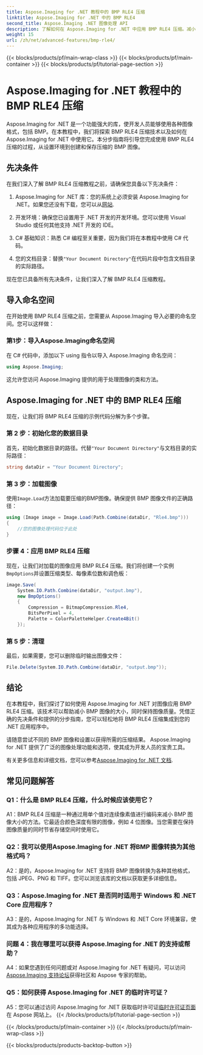 ```yaml
---
title: Aspose.Imaging for .NET 教程中的 BMP RLE4 压缩
linktitle: Aspose.Imaging for .NET 中的 BMP RLE4
second_title: Aspose.Imaging .NET 图像处理 API
description: 了解如何在 Aspose.Imaging for .NET 中应用 BMP RLE4 压缩。减小 BMP 图像大小而不损失质量。
weight: 15
url: /zh/net/advanced-features/bmp-rle4/
---
```


{{< blocks/products/pf/main-wrap-class >}}
{{< blocks/products/pf/main-container >}}
{{< blocks/products/pf/tutorial-page-section >}}

# Aspose.Imaging for .NET 教程中的 BMP RLE4 压缩

Aspose.Imaging for .NET 是一个功能强大的库，使开发人员能够使用各种图像格式，包括 BMP。在本教程中，我们将探索 BMP RLE4 压缩技术以及如何在 Aspose.Imaging for .NET 中使用它。本分步指南将引导您完成使用 BMP RLE4 压缩的过程，从设置环境到创建和保存压缩的 BMP 图像。

## 先决条件

在我们深入了解 BMP RLE4 压缩教程之前，请确保您具备以下先决条件：

1.  Aspose.Imaging for .NET 库：您的系统上必须安装 Aspose.Imaging for .NET。如果您还没有下载，您可以从[网站](https://releases.aspose.com/imaging/net/).

2. 开发环境：确保您已设置用于 .NET 开发的开发环境。您可以使用 Visual Studio 或任何其他支持 .NET 开发的 IDE。

3. C# 基础知识：熟悉 C# 编程至关重要，因为我们将在本教程中使用 C# 代码。

4. 您的文档目录：替换`"Your Document Directory"`在代码片段中包含文档目录的实际路径。

现在您已具备所有先决条件，让我们深入了解 BMP RLE4 压缩教程。

## 导入命名空间

在开始使用 BMP RLE4 压缩之前，您需要从 Aspose.Imaging 导入必要的命名空间。您可以这样做：

### 第1步：导入Aspose.Imaging命名空间

在 C# 代码中，添加以下 using 指令以导入 Aspose.Imaging 命名空间：

```csharp
using Aspose.Imaging;
```

这允许您访问 Aspose.Imaging 提供的用于处理图像的类和方法。

## Aspose.Imaging for .NET 中的 BMP RLE4 压缩

现在，让我们将 BMP RLE4 压缩的示例代码分解为多个步骤。

### 第 2 步：初始化您的数据目录

首先，初始化数据目录的路径。代替`"Your Document Directory"`与文档目录的实际路径：

```csharp
string dataDir = "Your Document Directory";
```

### 第 3 步：加载图像

使用`Image.Load`方法加载要压缩的BMP图像。确保提供 BMP 图像文件的正确路径：

```csharp
using (Image image = Image.Load(Path.Combine(dataDir, "Rle4.bmp")))
{
    //您的图像处理代码位于此处
}
```

### 步骤 4：应用 BMP RLE4 压缩

现在，让我们对加载的图像应用 BMP RLE4 压缩。我们将创建一个实例`BmpOptions`并设置压缩类型、每像素位数和调色板：

```csharp
image.Save(
    System.IO.Path.Combine(dataDir, "output.bmp"),
    new BmpOptions()
    {
        Compression = BitmapCompression.Rle4,
        BitsPerPixel = 4,
        Palette = ColorPaletteHelper.Create4Bit()
    });
```

### 第 5 步：清理

最后，如果需要，您可以删除临时输出图像文件：

```csharp
File.Delete(System.IO.Path.Combine(dataDir, "output.bmp"));
```

## 结论

在本教程中，我们探讨了如何使用 Aspose.Imaging for .NET 对图像应用 BMP RLE4 压缩。该技术可以帮助减小 BMP 图像的大小，同时保持图像质量。凭借正确的先决条件和提供的分步指南，您可以轻松地将 BMP RLE4 压缩集成到您的 .NET 应用程序中。

请随意尝试不同的 BMP 图像和设置以获得所需的压缩结果。 Aspose.Imaging for .NET 提供了广泛的图像处理功能和选项，使其成为开发人员的宝贵工具。

有关更多信息和详细文档，您可以参考[Aspose.Imaging for .NET 文档](https://reference.aspose.com/imaging/net/).

## 常见问题解答

### Q1：什么是 BMP RLE4 压缩，什么时候应该使用它？

A1：BMP RLE4 压缩是一种通过用单个值对连续像素值进行编码来减小 BMP 图像大小的方法。它最适合颜色深度有限的图像，例如 4 位图像。当您需要在保持图像质量的同时节省存储空间时使用它。

### Q2：我可以使用Aspose.Imaging for .NET 将BMP 图像转换为其他格式吗？

A2：是的，Aspose.Imaging for .NET 支持将 BMP 图像转换为各种其他格式，包括 JPEG、PNG 和 TIFF。您可以浏览该库的文档以获取更多详细信息。

### Q3：Aspose.Imaging for .NET 是否同时适用于 Windows 和 .NET Core 应用程序？

A3：是的，Aspose.Imaging for .NET 与 Windows 和 .NET Core 环境兼容，使其成为各种应用程序的多功能选择。

### 问题 4：我在哪里可以获得 Aspose.Imaging for .NET 的支持或帮助？

 A4：如果您遇到任何问题或对 Aspose.Imaging for .NET 有疑问，可以访问[Aspose.Imaging 支持论坛](https://forum.aspose.com/)获得社区和 Aspose 专家的帮助。

### Q5：如何获得 Aspose.Imaging for .NET 的临时许可证？

 A5：您可以通过访问 Aspose.Imaging for .NET 获取临时许可证[临时许可证页面](https://purchase.aspose.com/temporary-license/)在 Aspose 网站上。
{{< /blocks/products/pf/tutorial-page-section >}}

{{< /blocks/products/pf/main-container >}}
{{< /blocks/products/pf/main-wrap-class >}}

{{< blocks/products/products-backtop-button >}}
